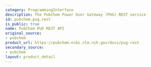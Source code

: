 ```yaml
---
category: ProgrammingInterface
description: The PubChem Power User Gateway (PUG) REST service
id: pubchem.pug.rest
is_public: true
name: PubChem PUG REST API
original_source:
- pubchem
product_url: https://pubchem.ncbi.nlm.nih.gov/docs/pug-rest
secondary_source:
- pubchem
layout: product_detail
---
```

